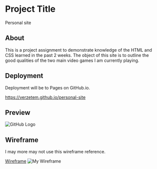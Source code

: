 # Project Title

Personal site 

## About

This is a project assignment to demonstrate knowledge of the HTML and CSS learned in the past 2 weeks. The object of this site is to outline the good qualities of the two main video games I am currently playing.

## Deployment 

Deployment will be to Pages on GitHub.io. 

https://verzetem.github.io/personal-site

## Preview

![GitHub Logo](https://i.imgur.com/TK4XGrR.png)

## Wireframe

I may more may not use this wireframe reference. 

[Wireframe](https://wireframe.cc/)
![My Wireframe](https://i.imgur.com/7RQlcWX.png)


